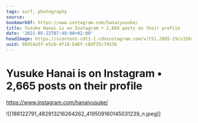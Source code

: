 ```yaml
---
tags: surf, photography
source:
bookmarkOf: https://www.instagram.com/hanaiyusuke/
title: Yusuke Hanai is on Instagram • 2,665 posts on their profile
date: '2021-05-22T07:48:00+02:00'
headImage: https://scontent-cdt1-1.cdninstagram.com/v/t51.2885-19/s150x150/188122791_482913216264262_419509160145031239_n.jpg?_nc_ht=scontent-cdt1-1.cdninstagram.com&_nc_ohc=Z0y_ZGAXSeoAX8SD3Hy&edm=ABfd0MgBAAAA&ccb=7-4&oh=e66052a1f278dd480a70a6ca7f8b1dc2&oe=61817A9D&_nc_sid=7bff83
uuid: 96954a5f-e5cb-4f18-b46f-c8df35c7453b
---
```


# Yusuke Hanai is on Instagram • 2,665 posts on their profile
https://www.instagram.com/hanaiyusuke/

![[188122791_482913216264262_419509160145031239_n.jpeg]]
